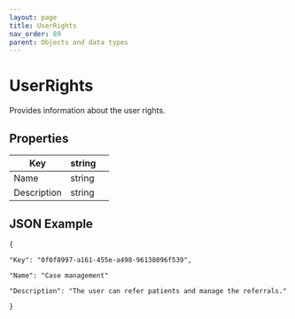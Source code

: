 ```yaml
---
layout: page
title: UserRights
nav_order: 89
parent: Objects and data types
---
```


# UserRights

Provides information about the user rights.

## Properties

| Key | string |     |
| --- | --- | --- |
| Name | string |     |
| Description | string |     |

## JSON Example

```
{

"Key": "0f0f8997-a161-455e-a498-96138096f539",

"Name": "Case management"

"Description": "The user can refer patients and manage the referrals."

}
```

